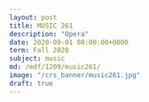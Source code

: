 ```yaml
---
layout: post
title: MUSIC 261
description: "Opera"
date: 2020-09-01 00:00:00+0000
term: Fall 2020
subject: music
md: /mdf/1209/music261/
image: "/crs_banner/music261.jpg"
draft: true
---
```

